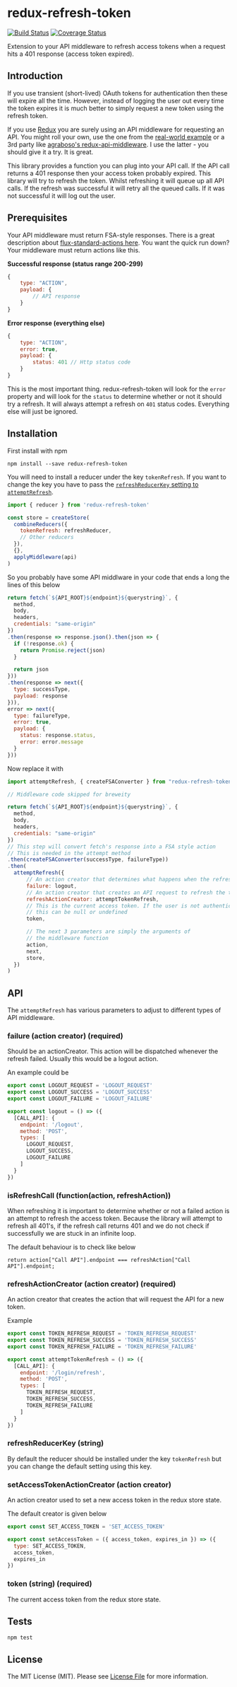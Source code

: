 # redux-refresh-token

[![Build Status](https://travis-ci.org/esbenp/redux-refresh-token.svg?branch=master)](https://travis-ci.org/esbenp/redux-refresh-token) [![Coverage Status](https://coveralls.io/repos/esbenp/redux-refresh-token/badge.svg?branch=master&service=github)](https://coveralls.io/github/esbenp/redux-refresh-token?branch=master)

Extension to your API middleware to refresh access tokens when a request hits a 401 response (access token expired).

## Introduction

If you use transient (short-lived) OAuth tokens for authentication then these will expire all the time. However, instead of logging 
the user out every time the token expires it is much better to simply request a new token using the refresh token.

If you use [Redux](https://redux.js.org) you are surely using an API middleware for requesting an API. You might roll your own, 
use the one from the [real-world example](https://github.com/reactjs/redux/blob/master/examples/real-world/src/middleware/api.js) or a 3rd party 
like [agraboso's redux-api-middleware](https://github.com/agraboso/redux-api-middleware). I use the latter - you should give it a try. It is great.

This library provides a function you can plug into your API call. If the API call returns a 401 response then your access 
token probably expired. This library will try to refresh the token. Whilst refreshing it will queue up all API calls. If the 
refresh was successful it will retry all the queued calls. If it was not successful it will log out the user.

## Prerequisites

Your API middleware must return FSA-style responses. There is a great description about [flux-standard-actions here](https://github.com/acdlite/flux-standard-action). 
You want the quick run down? Your middleware must return actions like this.

**Successful response (status range 200-299)**
```javascript
{
    type: "ACTION",
    payload: {
        // API response
    }
}
```

**Error response (everything else)**
```javascript
{
    type: "ACTION",
    error: true,
    payload: {
        status: 401 // Http status code
    }
}
```

This is the most important thing. redux-refresh-token will look for the `error` property and will look for the `status` to determine whether 
or not it should try a refresh. It will always attempt a refresh on `401` status codes. Everything else will just be ignored.

## Installation

First install with npm

```
npm install --save redux-refresh-token
```

You will need to install a reducer under the key `tokenRefresh`. If you want to change the key 
you have to pass the [`refreshReducerKey` setting to `attemptRefresh`](https://github.com/esbenp/redux-refresh-token#refreshreducerkey-string).

```javascript
import { reducer } from 'redux-refresh-token'

const store = createStore(
  combineReducers({
    tokenRefresh: refreshReducer,
    // Other reducers
  }),
  {},
  applyMiddleware(api)
)
```

So you probably have some API middlware in your code that ends a long the lines of this below

```javascript
return fetch(`${API_ROOT}${endpoint}${querystring}`, {
  method,
  body,
  headers,
  credentials: "same-origin"
})
.then(response => response.json().then(json => {
  if (!response.ok) {
    return Promise.reject(json)
  }

  return json
}))
.then(response => next({
  type: successType,
  payload: response
})), 
error => next({
  type: failureType,
  error: true,
  payload: {
    status: response.status,
    error: error.message
  }
}))
```

Now replace it with

```javascript
import attemptRefresh, { createFSAConverter } from "redux-refresh-token";

// Middleware code skipped for breweity

return fetch(`${API_ROOT}${endpoint}${querystring}`, {
  method,
  body,
  headers,
  credentials: "same-origin"
})
// This step will convert fetch's response into a FSA style action
// This is needed in the attempt method
.then(createFSAConverter(successType, failureType))
.then(
  attemptRefresh({
      // An action creator that determines what happens when the refresh failed
      failure: logout,
      // An action creator that creates an API request to refresh the token
      refreshActionCreator: attemptTokenRefresh,
      // This is the current access token. If the user is not authenticated yet 
      // this can be null or undefined
      token,

      // The next 3 parameters are simply the arguments of 
      // the middleware function
      action,
      next,
      store,
  })
)
```

## API

The `attemptRefresh` has various parameters to adjust to different types of API middleware.

### failure (action creator) (required)

Should be an actionCreator. This action will be dispatched whenever the refresh failed. 
Usually this would be a logout action.

An example could be

```javascript
export const LOGOUT_REQUEST = 'LOGOUT_REQUEST'
export const LOGOUT_SUCCESS = 'LOGOUT_SUCCESS'
export const LOGOUT_FAILURE = 'LOGOUT_FAILURE'

export const logout = () => ({
  [CALL_API]: {
    endpoint: '/logout',
    method: 'POST',
    types: [
      LOGOUT_REQUEST,
      LOGOUT_SUCCESS,
      LOGOUT_FAILURE
    ]
  }
})
```

### isRefreshCall (function(action, refreshAction))

When refreshing it is important to determine whether or not a failed action is an attempt 
to refresh the access token. Because the library will attempt to refresh all 401's, if the 
refresh call returns 401 and we do not check if successfully we are stuck in an infinite loop.

The default behaviour is to check like below

```
return action["Call API"].endpoint === refreshAction["Call API"].endpoint;
```

### refreshActionCreator (action creator) (required)

An action creator that creates the action that will request the API for a new token.

Example 

```javascript
export const TOKEN_REFRESH_REQUEST = 'TOKEN_REFRESH_REQUEST'
export const TOKEN_REFRESH_SUCCESS = 'TOKEN_REFRESH_SUCCESS'
export const TOKEN_REFRESH_FAILURE = 'TOKEN_REFRESH_FAILURE'

export const attemptTokenRefresh = () => ({
  [CALL_API]: {
    endpoint: '/login/refresh',
    method: 'POST',
    types: [
      TOKEN_REFRESH_REQUEST,
      TOKEN_REFRESH_SUCCESS,
      TOKEN_REFRESH_FAILURE
    ]
  }
})
```

### refreshReducerKey (string)

By default the reducer should be installed under the key `tokenRefresh` but you can 
change the default setting using this key.

### setAccessTokenActionCreator (action creator)

An action creator used to set a new access token in the redux store state.

The default creator is given below

```javascript
export const SET_ACCESS_TOKEN = 'SET_ACCESS_TOKEN'

export const setAccessToken = ({ access_token, expires_in }) => ({
  type: SET_ACCESS_TOKEN,
  access_token,
  expires_in
})
```

### token (string) (required)

The current access token from the redux store state.

## Tests

```
npm test
```

## License

The MIT License (MIT). Please see [License File](https://github.com/esbenp/redux-refresh-token/blob/master/LICENSE) for more information.

